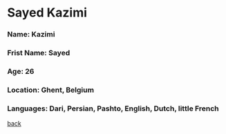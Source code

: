 # Sayed Kazimi

### Name: Kazimi

### Frist Name: Sayed

### Age: 26 

### Location: Ghent, Belgium

### Languages: Dari, Persian, Pashto, English, Dutch, little French

[back](./README.md)


